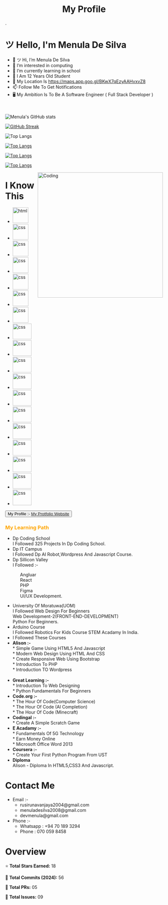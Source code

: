 
<h1><center>My Profile</center></h1>.
<h1>ツ Hello, I'm Menula De Silva </h1>



- 👋 ツ Hi, I’m Menula De Silva
- 👀 I’m interested in computing
- 🌱 I’m currently learning in school
- 🧒 I Am 12 Years Old Student
- 🏡 My Location Is https://maps.app.goo.gl/BKwX7qEzyAAHvxvZ8
- 📫 Follow Me To Get Notifications
- 🖥 My Ambition Is To Be A Software Engineer ( Full Stack Developer )
<br><br><br>

![Menula's GitHub stats](https://github-readme-stats.vercel.app/api?username=Menula-De-Silva&show_icons=true&theme=radical)

[![GitHub Streak](https://github-readme-streak-stats.herokuapp.com/?user=Menula-De-Silva&theme=dark)](https://git.io/streak-stats)

![Top Langs](https://github-readme-stats.vercel.app/api/top-langs/?username=Menula-De-Silva&hide_progress=false&theme=tokyonight)

[![Top Langs](https://github-readme-stats.vercel.app/api/top-langs/?username=Menula-De-Silva&layout=donut&theme=tokyonight)](https://github.com/Menula-De-Silva/github-readme-stats)

[![Top Langs](https://github-readme-stats.vercel.app/api/top-langs/?username=Menula-De-Silva&layout=donut-vertical&theme=tokyonight)](https://github.com/Menula-De-Silva/github-readme-stats)

[![Top Langs](https://github-readme-stats.vercel.app/api/top-langs/?username=Menula-De-Silva&layout=pie&theme=tokyonight)](https://github.com/Menula-De-Silva/github-readme-stats)




<img align="right" alt="Coding" width="400" src="https://pixel77.com/wp-content/uploads/2016/05/graphic-design-gifs-2-1.gif">

<h1>I Know This</h1>
<ul>
  <li><img width="50px" height="50px" alt="html" src="https://encrypted-tbn0.gstatic.com/images?q=tbn:ANd9GcTTuspKjKxXgABkRelAAyT-yjDbapueYgL-ag&s"></li>
  <li><img width="50px" height="50px" alt="css" src="https://w7.pngwing.com/pngs/4/808/png-transparent-css3-css3-logo-logo-language-programming-language-css-3d-icon-thumbnail.png"></li>
  <li><img width="50px" height="50px" alt="css" src="https://banner2.cleanpng.com/20190129/vxi/kisspng-javascript-web-applications-scalable-vector-graphi-1713908481051.webp"></li>
  <li><img width="50px" height="50px" alt="css" src="https://w7.pngwing.com/pngs/185/655/png-transparent-logo-php-computer-icons-symbol-miscellaneous-emblem-text-thumbnail.png"></li>
  <li><img width="50px" height="50px" alt="css" src="https://banner2.cleanpng.com/20181109/oll/kisspng-java-development-kit-logo-programming-language-por-java-logo-svg-1713924793188.webp"></li>
  <li><img width="50px" height="50px" alt="css" src="https://encrypted-tbn0.gstatic.com/images?q=tbn:ANd9GcQo415OW0D4O47Vp3PRlPuNo_-FXY3GGFBYeQ&s"></li>
  <li><img width="50px" height="50px" alt="css" src="https://yt3.googleusercontent.com/y4J_Fs5ksRlxx6_LzT1VKxVqH_T8Vyn_RN_YYgLJhuMzBS5qxTgm7NlEcMkQd3hgCpfWtYcEUg=s900-c-k-c0x00ffffff-no-rj"></li>
  <li><img width="60px" height="50px" alt="css" src="https://encrypted-tbn0.gstatic.com/images?q=tbn:ANd9GcSopA7FFmbqwEw4hT_0c2dswWepiRekm17JTw&s"></li>
  <li><img width="60px" height="50px" alt="css" src="https://miro.medium.com/v2/resize:fit:800/1*bc9pmTiyKR0WNPka2w3e0Q.png"></li>
  <li><img width="60px" height="50px" alt="css" src="https://static.ditdot.hr/images/info/ux-ui/ux-ui-small-00.png"></li>
  <li><img width="60px" height="50px" alt="css" src="https://encrypted-tbn0.gstatic.com/images?q=tbn:ANd9GcTWCeOWaQM9AjWbyyIh5ZhmXwl6J9uey0m4zQ&s"></li>
  <li><img width="60px" height="50px" alt="css" src="https://encrypted-tbn0.gstatic.com/images?q=tbn:ANd9GcRlM9j0iuSIskKdqwu4exxAWkujmqbeiX9JWA&s"></li>
  <li><img width="60px" height="50px" alt="css" src="https://encrypted-tbn0.gstatic.com/images?q=tbn:ANd9GcRE4rgpxA1YtD_DXV4jqHjofv_XGtS5FTUy7g&s"></li> 
  <li><img width="60px" height="50px" alt="css" src="https://banner2.cleanpng.com/20180504/ocw/avdmwp8cv.webp"></li>
  <li><img width="60px" height="50px" alt="css" src="https://i0.wp.com/everyday.codes/wp-content/uploads/2019/11/0-nsbIYn7PGj9YK3dB.png?fit=1100%2C617&ssl=1"></li>
  <li><img width="60px" height="50px" alt="css" src="https://i0.wp.com/junilearning.com/wp-content/uploads/2020/06/python-programming-language.webp?fit=800%2C800&ssl=1"></li>
  <li><img width="60px" height="50px" alt="css" src="https://banner2.cleanpng.com/20181126/abl/kisspng-scalable-vector-graphics-cran-statgraphics-rnn-vitor-c-5bfbd66c032b81.781736061543231084013.jpg"></li>
  <li><img width="60px" height="50px" alt="css" src="https://localo.com/assets/img/definitions/what-is-bootstrap.webp"></li>

</ul>




<button >My Profile :- <a link="https://menula-de-silva.glitch.me/" href="https://menula-de-silva.glitch.me/">My Protfolio Website</a></button>

<h3 style="color:orange">My Learning Path</h3>
<ul>
                <li><span>Dp Coding School</span><br>I Followed 325 Projects In Dp Coding School.</li>
                <li><span>Dp IT Campus</span><br>I Followed Dp AI Robot,Wordpress And Javascript Course.</li>
                 <li><span>Dp Sillicon Valley</span><br>I Followed :-<br><ul>
                   
Angluar<br>React<br>PHP<br>Figma<br>UI/UX Development. </ul></li>
                <li><span>University Of Moratuwa(UOM)</span><br> I Followed Web Design For Beginners<br>Web Development-2(FRONT-END-DEVELOPMENT)<br> Python For Beginners.</li>
                  <li><span>Arduino Course</span><br>I Followed Robotics For Kids Course STEM Acadamy In India.</li>
              <li><span>I Followed These Courses</span></li> 
                <li><b>Alison :-</b> <br>* Simple Game Using HTML5 And Javascript <br>* Modern Web Design Using HTML And CSS<br>* Create Responsive Web Using Bootstrap <br>* Introduction To PHP <br>* Introduction TO Wordpress</li>            
                <li><b>Great Learning :- </b><br>* Introduction To Web Designing <br>* Python Fundamentals For Beginners</li>
                <li><b>Code.org :- </b><br>* The Hour Of Code(Computer Science) <br>* The Hour Of Code (AI Completion) <br>* The Hour Of Code (Minecraft)</li>
                <li><b>Codingal :-</b><br>* Create A Simple Scratch Game</li>
                <li><b>E Acadamy :- </b><br>* Fundamentals Of 5G Technology <br>* Earn Money Online <br>* Microsoft Office Word 2013</li>
                <li><b>Coursera :- </b><br>* Create Your First Python Program From UST</li>
             <li><span><b>Diploma</b></span><br>Alison - Diploma In HTML5,CSS3 And Javascript.</li>
              
              
              
 </ul>

</html>

<h1>Contact Me</h1>
<ul>
  <li>Email :- 
    <ul>
      <li>rusirunavanjaya2004@gmail.com</li>
      <li>menuladesilva2008@gmail.com</li>
      <li>devmenula@gmail.com</li>
  </ul>
  </li>
  <li>Phone :-
    <ul>
      <li>Whatsapp : +94 70 189 3294</li>
      <li>Phone : 070 059 8458</li>
    </ul>
  </li>
</ul>


<h1>Overview </h1>

<p>⭐ <b>Total Stars Earned:</b> 18 </p>
<p>💬 <b>Total Commits (2024):</b> 56 </p>
<p>🔧 <b>Total PRs:</b> 05  </p>
<p>🚨 <b>Total Issues:</b> 09  </p>

